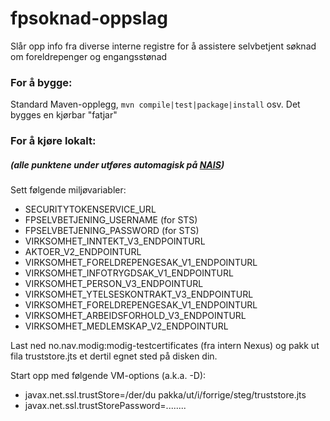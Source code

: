 # fpsoknad-oppslag

Slår opp info fra diverse interne registre for å assistere selvbetjent søknad om foreldrepenger og engangsstønad

### For å bygge:
Standard Maven-opplegg, `mvn compile|test|package|install` osv. Det bygges en kjørbar "fatjar"

### For å kjøre lokalt:
##### (alle punktene under utføres automagisk på [NAIS](https://nais.github.io))
Sett følgende miljøvariabler:

 * SECURITYTOKENSERVICE_URL
 * FPSELVBETJENING_USERNAME (for STS)
 * FPSELVBETJENING_PASSWORD (for STS)
 * VIRKSOMHET_INNTEKT_V3_ENDPOINTURL
 * AKTOER_V2_ENDPOINTURL
 * VIRKSOMHET_FORELDREPENGESAK_V1_ENDPOINTURL
 * VIRKSOMHET_INFOTRYGDSAK_V1_ENDPOINTURL
 * VIRKSOMHET_PERSON_V3_ENDPOINTURL
 * VIRKSOMHET_YTELSESKONTRAKT_V3_ENDPOINTURL
 * VIRKSOMHET_FORELDREPENGESAK_V1_ENDPOINTURL
 * VIRKSOMHET_ARBEIDSFORHOLD_V3_ENDPOINTURL
 * VIRKSOMHET_MEDLEMSKAP_V2_ENDPOINTURL
 
Last ned no.nav.modig:modig-testcertificates (fra intern Nexus) og pakk ut fila truststore.jts et dertil egnet sted på disken din.
 
Start opp med følgende VM-options (a.k.a. -D):
 * javax.net.ssl.trustStore=/der/du pakka/ut/i/forrige/steg/truststore.jts
 * javax.net.ssl.trustStorePassword=........
